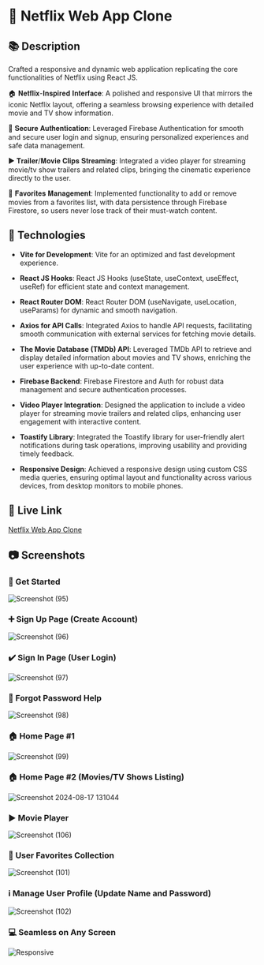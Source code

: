 <!-- Title -->
# :iphone: Netflix Web App Clone

<!-- Description Section -->
## :books: Description

Crafted a responsive and dynamic web application replicating the core functionalities of Netflix using React JS.

🏠 𝐍𝐞𝐭𝐟𝐥𝐢𝐱-𝐈𝐧𝐬𝐩𝐢𝐫𝐞𝐝 𝐈𝐧𝐭𝐞𝐫𝐟𝐚𝐜𝐞: A polished and responsive UI that mirrors the iconic Netflix layout, offering a seamless browsing experience with detailed movie and TV show information.

🔐 𝐒𝐞𝐜𝐮𝐫𝐞 𝐀𝐮𝐭𝐡𝐞𝐧𝐭𝐢𝐜𝐚𝐭𝐢𝐨𝐧: Leveraged Firebase Authentication for smooth and secure user login and signup, ensuring personalized experiences and safe data management.

▶️ 𝐓𝐫𝐚𝐢𝐥𝐞𝐫/𝐌𝐨𝐯𝐢𝐞 𝐂𝐥𝐢𝐩𝐬 𝐒𝐭𝐫𝐞𝐚𝐦𝐢𝐧𝐠: Integrated a video player for streaming movie/tv show trailers and related clips, bringing the cinematic experience directly to the user.

💟 𝐅𝐚𝐯𝐨𝐫𝐢𝐭𝐞𝐬 𝐌𝐚𝐧𝐚𝐠𝐞𝐦𝐞𝐧𝐭: Implemented functionality to add or remove movies from a favorites list, with data persistence through Firebase Firestore, so users never lose track of their must-watch content.


<!-- Technologies Section -->
## :rocket: Technologies

- **Vite for Development**: Vite for an optimized and fast development experience.

- **React JS Hooks**: React JS Hooks (useState, useContext, useEffect, useRef) for efficient state and context management.

- **React Router DOM**: React Router DOM (useNavigate, useLocation, useParams) for dynamic and smooth navigation.

- **Axios for API Calls**: Integrated Axios to handle API requests, facilitating smooth communication with external services for fetching movie details.

- **The Movie Database (TMDb) API**: Leveraged TMDb API to retrieve and display detailed information about movies and TV shows, enriching the user experience with up-to-date content.

- **Firebase Backend**: Firebase Firestore and Auth for robust data management and secure authentication processes.

- **Video Player Integration**: Designed the application to include a video player for streaming movie trailers and related clips, enhancing user engagement with interactive content.

- **Toastify Library**: Integrated the Toastify library for user-friendly alert notifications during task operations, improving usability and providing timely feedback.

- **Responsive Design**: Achieved a responsive design using custom CSS media queries, ensuring optimal layout and functionality across various devices, from desktop monitors to mobile phones.
  
<!-- Live Link Section -->
## :link: Live Link

[Netflix Web App Clone](https://net-flix-web-app-clone.netlify.app/)

<!-- Screenshots Section -->
## :camera: Screenshots
### :checkered_flag: Get Started
![Screenshot (95)](https://github.com/user-attachments/assets/b6ac6238-1f0c-4cd7-8e0a-5c67c0df767d)
### :heavy_plus_sign: Sign Up Page (Create Account)
![Screenshot (96)](https://github.com/user-attachments/assets/11178002-21c7-476e-8ad9-86fb06cdaf7a)
### :heavy_check_mark: Sign In Page (User Login)
![Screenshot (97)](https://github.com/user-attachments/assets/0bc085b3-44f6-4585-b86e-b1067320648c)
### :key: Forgot Password Help
![Screenshot (98)](https://github.com/user-attachments/assets/3963d526-21af-4959-9e0e-23c5d6562a03)
### :house: Home Page #1
![Screenshot (99)](https://github.com/user-attachments/assets/4df59a3d-7a91-4f03-99ab-262351bb5dcb)
### :house: Home Page #2 (Movies/TV Shows Listing)
![Screenshot 2024-08-17 131044](https://github.com/user-attachments/assets/411a3ffa-a1d9-4fca-b589-6293c4aa7402)
### :arrow_forward: Movie Player
![Screenshot (106)](https://github.com/user-attachments/assets/f6349a2a-3c4b-41d4-a6f7-e3677d1dad93)
### :heart_decoration: User Favorites Collection
![Screenshot (101)](https://github.com/user-attachments/assets/7147187a-2be1-4a52-88fc-b8cdcfe6420b)
### :information_source: Manage User Profile (Update Name and Password)
![Screenshot (102)](https://github.com/user-attachments/assets/9bbafc2a-fcf7-4494-971e-728417837c1b)
### :computer: Seamless on Any Screen
![Responsive](https://github.com/user-attachments/assets/d4642d75-efe0-4915-b68c-b64846fb7ed5)

<!-- Demo Section -->
<!--## :clapper: Demo-->
